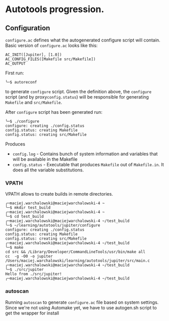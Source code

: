 # Autotools progression.

## Configuration

`configure.ac` defines what the autogenerated configure script will contain.
Basic version of `configure.ac` looks like this:
```
AC_INIT([Jupiter], [1.0])
AC_CONFIG_FILES([Makefile src/Makefile])
AC_OUTPUT
```

First run:
```
╰─$ autoreconf
```
to generate `configure` script. Given the definition above, the `configure` script (and by proxy`config.status`) will be responsible for generating `Makefile` and `src/Makefile`.

After `configure` script has been generated run:
```
╰─$ ./configure
configure: creating ./config.status
config.status: creating Makefile
config.status: creating src/Makefile
```

Produces
  * `config.log` - Contains bunch of system information and variables that will be available in the Makefile
  * `config.status` - Executable that produces `Makefile` out of `Makefile.in`. It does all the variable substitutions.


### VPATH
VPATH allows to create builds in remote directories.
```
╭─maciej.warchalowski@maciejwarchalowski-4 ~
╰─$ mkdir test_build
╭─maciej.warchalowski@maciejwarchalowski-4 ~
╰─$ cd test_build
╭─maciej.warchalowski@maciejwarchalowski-4 ~/test_build
╰─$ ~/learning/autotools/jupiter/configure
configure: creating ./config.status
config.status: creating Makefile
config.status: creating src/Makefile
╭─maciej.warchalowski@maciejwarchalowski-4 ~/test_build
╰─$ make
cd src && /Library/Developer/CommandLineTools/usr/bin/make all
cc  -g -O0 -o jupiter /Users/maciej.warchalowski/learning/autotools/jupiter/src/main.c
╭─maciej.warchalowski@maciejwarchalowski-4 ~/test_build
╰─$ ./src/jupiter
Hello from ./src/jupiter!
╭─maciej.warchalowski@maciejwarchalowski-4 ~/test_build
```

### autoscan

Running `autoscan` to generate `configure.ac` file based on system settings.
Since we're not using Automake yet, we have to use autogen.sh script to get the wrapper for install